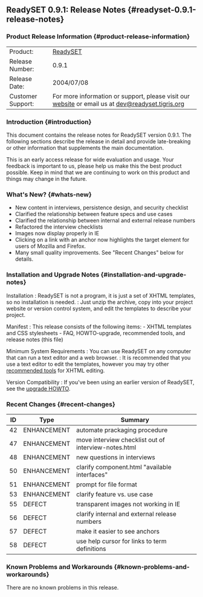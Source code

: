 ReadySET 0.9.1: Release Notes {#readyset-0.9.1-release-notes}
-----------------------------

### Product Release Information {#product-release-information}

|                   |                                                                                                                                   |
|-------------------|-----------------------------------------------------------------------------------------------------------------------------------|
| Product:          | [ReadySET](http://readyset.tigris.org/)                                                                                           |
| Release Number:   | 0.9.1                                                                                                                             |
| Release Date:     | 2004/07/08                                                                                                                        |
| Customer Support: | For more information or support, please visit our [website](http://readyset.tigris.org/) or email us at <dev@readyset.tigris.org> |

### Introduction {#introduction}

This document contains the release notes for ReadySET version 0.9.1. The
following sections describe the release in detail and provide
late-breaking or other information that supplements the main
documentation.

This is an early access release for wide evaluation and usage. Your
feedback is important to us, please help us make this the best product
possible. Keep in mind that we are continuing to work on this product
and things may change in the future.

### What's New? {#whats-new}

-   New content in interviews, persistence design, and security
    checklist
-   Clarified the relationship between feature specs and use cases
-   Clarified the relationship between internal and external release
    numbers
-   Refactored the interview checklists
-   Images now display properly in IE
-   Clicking on a link with an anchor now highlights the target element
    for users of Mozilla and Firefox.
-   Many small quality improvements. See "Recent Changes" below
    for details.

### Installation and Upgrade Notes {#installation-and-upgrade-notes}

Installation
:   ReadySET is not a program, it is just a set of XHTML templates, so
    no installation is needed.
:   Just unzip the archive, copy into your project website or version
    control system, and edit the templates to describe your project.

Manifest
:   This release consists of the following items:
    -   XHTML templates and CSS stylesheets
    -   FAQ, HOWTO-upgrade, recommended tools, and release notes
        (this file)

Minimum System Requirements
:   You can use ReadySET on any computer that can run a text editor and
    a web browser.
:   It is recommended that you use a text editor to edit the templates,
    however you may try other [recommended
    tools](http://readyset.tigris.org/docs/recommended-tools.html) for
    XHTML editing.

Version Compatibility
:   If you've been using an earlier version of ReadySET, see the
    [upgrade HOWTO](http://readyset.tigris.org/docs/HOWTO-upgrade.html).

### Recent Changes {#recent-changes}

| ID  | Type        | Summary                                              |
|-----|-------------|------------------------------------------------------|
| 42  | ENHANCEMENT | automate prackaging procedure                        |
| 47  | ENHANCEMENT | move interview checklist out of interview-notes.html |
| 48  | ENHANCEMENT | new questions in interviews                          |
| 50  | ENHANCEMENT | clarify component.html "available interfaces"        |
| 51  | ENHANCEMENT | prompt for file format                               |
| 53  | ENHANCEMENT | clarify feature vs. use case                         |
| 55  | DEFECT      | transparent images not working in IE                 |
| 56  | DEFECT      | clarify internal and external release numbers        |
| 57  | DEFECT      | make it easier to see anchors                        |
| 58  | DEFECT      | use help cursor for links to term definitions        |

### Known Problems and Workarounds {#known-problems-and-workarounds}

There are no known problems in this release.


